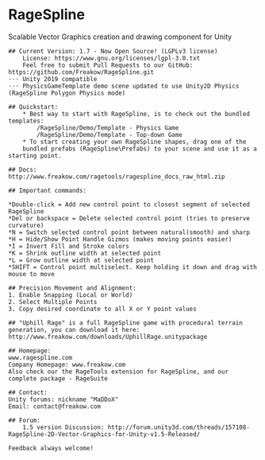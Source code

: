 # RageSpline
Scalable Vector Graphics creation and drawing component for Unity
	
	## Current Version: 1.7 - Now Open Source! (LGPLv3 license)
		License: https://www.gnu.org/licenses/lgpl-3.0.txt
		Feel free to submit Pull Requests to our GitHub: https://github.com/Freakow/RageSpline.git
	⋅⋅⋅ Unity 2019 compatible
	⋅⋅⋅ PhysicsGameTemplate demo scene updated to use Unity2D Physics (RageSpline Polygon Physics mode)

	## Quickstart:
		* Best way to start with RageSpline, is to check out the bundled templates:
			/RageSpline/Demo/Template - Physics Game
			/RageSpline/Demo/Template - Top-down Game
		* To start creating your own RageSpline shapes, drag one of the 
		bundled prefabs (RageSpline\Prefabs) to your scene and use it as a starting point.

	## Docs:
	http://www.freakow.com/ragetools/ragespline_docs_raw_html.zip

	## Important commands:

	*Double-click = Add new control point to closest segment of selected RageSpline
	*Del or backspace = Delete selected control point (tries to preserve curvature)
	*N = Switch selected control point between natural(smooth) and sharp
	*H = Hide/Show Point Handle Gizmos (makes moving points easier) 
	*I = Invert Fill and Stroke colors
	*K = Shrink outline width at selected point
	*L = Grow outline width at selected point
	*SHIFT = Control point multiselect. Keep holding it down and drag with mouse to move

	## Precision Movement and Alignment: 
	1. Enable Snapping (Local or World)
	2. Select Multiple Points
	3. Copy desired coordinate to all X or Y point values

	## "Uphill Rage" is a full RageSpline game with procedural terrain generation, you can download it here:
	http://www.freakow.com/downloads/UphillRage.unitypackage

	## Homepage:
	www.ragespline.com
	Company Homepage: www.freakow.com
	Also check our the RageTools extension for RageSpline, and our complete package - RageSuite

	## Contact:
	Unity forums: nickname "MaDDoX"
	Email: contact@freakow.com

	## Forum: 
		1.5 version Discussion: http://forum.unity3d.com/threads/157108-RageSpline-2D-Vector-Graphics-for-Unity-v1.5-Released/

	Feedback always welcome!
	

